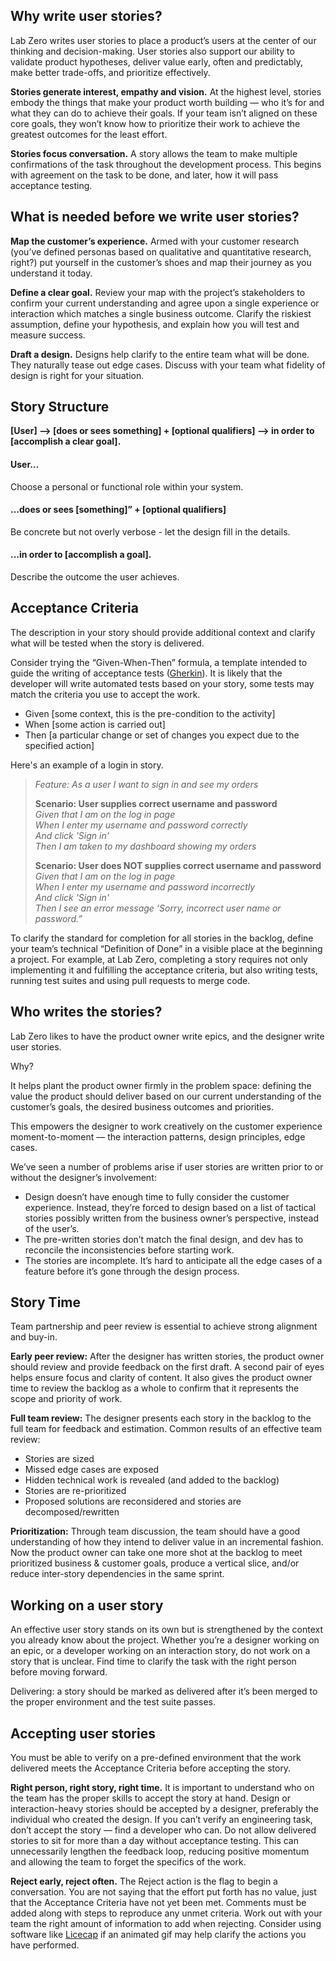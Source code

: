 ## Why write user stories?

Lab Zero writes user stories to place a product’s users at the center of our thinking and decision-making. User stories also support our ability to validate product hypotheses, deliver value early, often and predictably, make better trade-offs, and prioritize effectively.

**Stories generate interest, empathy and vision.** At the highest level, stories embody the things that make your product worth building — who it’s for and what they can do to achieve their goals. If your team isn’t aligned on these core goals, they won’t know how to prioritize their work to achieve the greatest outcomes for the least effort. 

**Stories focus conversation.** A story allows the team to make multiple confirmations of the task throughout the development process. This begins with agreement on the task to be done, and later, how it will pass acceptance testing.

## What is needed before we write user stories?

**Map the customer’s experience.** Armed with your customer research (you’ve defined personas based on qualitative and quantitative research, right?) put yourself in the customer’s shoes and map their journey as you understand it today.

**Define a clear goal.** Review your map with the project’s stakeholders to confirm your current understanding and agree upon a single experience or interaction which matches a single business outcome. Clarify the riskiest assumption, define your hypothesis, and explain how you will test and measure success.

**Draft a design.** Designs help clarify to the entire team what will be done. They naturally tease out edge cases. Discuss with your team what fidelity of design is right for your situation. 

## Story Structure

**[User] --> [does or sees something]  + [optional qualifiers] --> in order to [accomplish a clear goal].**

#### User… 

Choose a personal or functional role within your system. 

#### …does or sees [something]” + [optional qualifiers] 

Be concrete but not overly verbose - let the design fill in the details.

#### ...in order to [accomplish a goal].

Describe the outcome the user achieves.


## Acceptance Criteria

The description in your story should provide additional context and clarify what will be tested when the story is delivered.

Consider trying the “Given-When-Then” formula, a template intended to guide the writing of acceptance tests ([Gherkin](https://cucumber.io/docs/gherkin/)). It is likely that the developer will write automated tests based on your story, some tests may match the criteria you use to accept the work. 

* Given [some context, this is the pre-condition to the activity]
* When [some action is carried out]
* Then [a particular change or set of changes you expect due to the specified action]

Here's an example of a login in story.
>_Feature: As a user I want to sign in and see my orders_  
>
>__Scenario: User supplies correct username and password__  
>_Given that I am on the log in page_  
>_When I enter my username and password correctly_  
>_And click 'Sign in'_  
>_Then I am taken to my dashboard showing my orders_  
>
>__Scenario: User does NOT supplies correct username and password__  
>_Given that I am on the log in page_  
>_When I enter my username and password incorrectly_  
>_And click 'Sign in'_  
>_Then I see an error message ‘Sorry, incorrect user name or password.”_  

To clarify the standard for completion for all stories in the backlog, define your team’s technical “Definition of Done” in a visible place at the beginning a project. For example, at Lab Zero, completing a story requires not only implementing it and fulfilling the acceptance criteria, but also writing tests, running test suites and using pull requests to merge code. 

## Who writes the stories?

Lab Zero likes to have the product owner write epics, and the designer write user stories. 

Why? 

It helps plant the product owner firmly in the problem space: defining the value the product should deliver based on our current understanding of the customer’s goals, the desired business outcomes and priorities. 

This empowers the designer to work creatively on the customer experience moment-to-moment — the interaction patterns, design principles, edge cases.

We’ve seen a number of problems arise if user stories are written prior to or without the designer’s involvement:

* Design doesn’t have enough time to fully consider the customer experience. Instead, they’re forced to design based on a list of tactical stories possibly written from the business owner’s perspective, instead of the user’s. 
* The pre-written stories don’t match the final design, and dev has to reconcile the inconsistencies before starting work.
* The stories are incomplete. It’s hard to anticipate all the edge cases of a feature before it’s gone through the design process. 

## Story Time

Team partnership and peer review is essential to achieve strong alignment and buy-in.

**Early peer review:** After the designer has written stories, the product owner should review and provide feedback on the first draft. A second pair of eyes helps ensure focus and clarity of content. It also gives the product owner time to review the backlog as a whole to confirm that it represents the scope and priority of work.

**Full team review:** The designer presents each story in the backlog to the full team for feedback and estimation. Common results of an effective team review:

* Stories are sized
* Missed edge cases are exposed
* Hidden technical work is revealed (and added to the backlog)
* Stories are re-prioritized
* Proposed solutions are reconsidered and stories are decomposed/rewritten

**Prioritization:** Through team discussion, the team should have a good understanding of how they intend to deliver value in an incremental fashion. Now the product owner can take one more shot at the backlog to meet prioritized business & customer goals, produce a vertical slice, and/or reduce inter-story dependencies in the same sprint.

## Working on a user story

An effective user story stands on its own but is strengthened by the context you already know about the project. Whether you’re a designer working on an epic, or a developer working on an interaction story, do not work on a story that is unclear. Find time to clarify the task with the right person before moving forward.

Delivering: a story should be marked as delivered after it’s been merged to the proper environment and the test suite passes.

## Accepting user stories

You must be able to verify on a pre-defined environment that the work delivered meets the Acceptance Criteria before accepting the story.

**Right person, right story, right time.** It is important to understand who on the team has the proper skills to accept the story at hand. Design or interaction-heavy stories should be accepted by a designer, preferably the individual who created the design. If you can’t verify an engineering task, don’t accept the story — find a developer who can. Do not allow delivered stories to sit for more than a day without acceptance testing. This can unnecessarily lengthen the feedback loop, reducing positive momentum and allowing the team to forget the specifics of the work.

**Reject early, reject often.** The Reject action is the flag to begin a conversation. You are not saying that the effort put forth has no value, just that the Acceptance Criteria have not yet been met. Comments must be added along with steps to reproduce any unmet criteria. Work out with your team the right amount of information to add when rejecting. Consider using software like [Licecap](https://github.com/justinfrankel/licecap) if an animated gif may help clarify the actions you have performed.